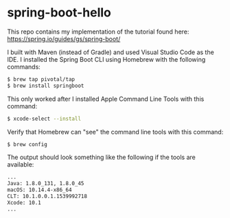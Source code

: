 # spring-boot-hello

This repo contains my implementation of the tutorial found here: https://spring.io/guides/gs/spring-boot/

I built with Maven (instead of Gradle) and used Visual Studio Code as the IDE.  I installed the Spring Boot CLI using Homebrew with the following commands:
```bash
$ brew tap pivotal/tap
$ brew install springboot
```
This only worked after I installed Apple Command Line Tools with this command:
```bash
$ xcode-select --install
```
Verify that Homebrew can "see" the command line tools with this command:
```bash
$ brew config
```
The output should look something like the following if the tools are available:
```bash
...
Java: 1.8.0_131, 1.8.0_45
macOS: 10.14.4-x86_64
CLT: 10.1.0.0.1.1539992718
Xcode: 10.1
...
```
